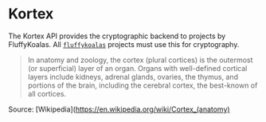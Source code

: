 # Kortex
The Kortex API provides the cryptographic backend to projects by FluffyKoalas. All [`fluffykoalas`](github.com/fluffykoalas) projects must use this for cryptography.

>In anatomy and zoology, the cortex (plural cortices) is the outermost (or superficial) layer of an organ. Organs with well-defined cortical layers include kidneys, adrenal glands, ovaries, the thymus, and portions of the brain, including the cerebral cortex, the best-known of all cortices.

Source: [Wikipedia](https://en.wikipedia.org/wiki/Cortex_(anatomy)
